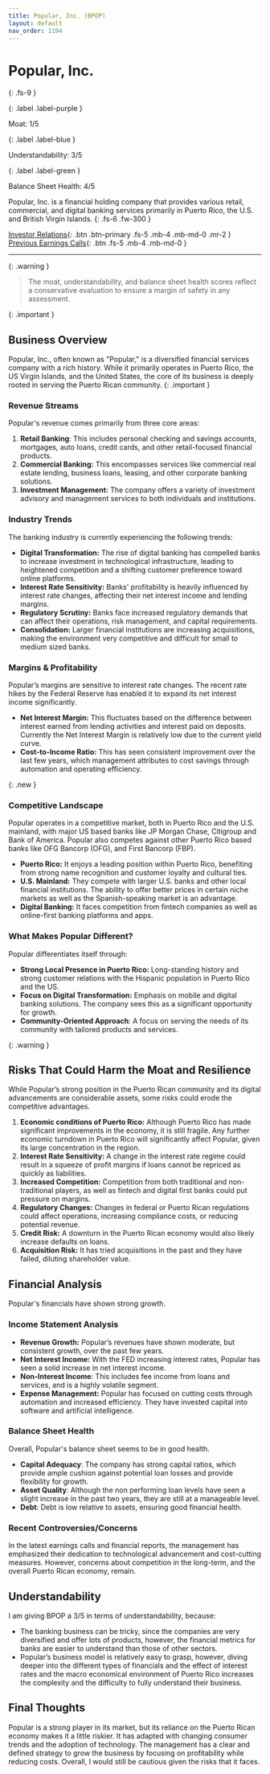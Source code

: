 ```yaml
---
title: Popular, Inc. (BPOP)
layout: default
nav_order: 1194
---
```


# Popular, Inc.
{: .fs-9 }

{: .label .label-purple }

Moat: 1/5

{: .label .label-blue }

Understandability: 3/5

{: .label .label-green }

Balance Sheet Health: 4/5

Popular, Inc. is a financial holding company that provides various retail, commercial, and digital banking services primarily in Puerto Rico, the U.S. and British Virgin Islands.
{: .fs-6 .fw-300 }

[Investor Relations](https://www.google.com/search?q=BPOP+investor+relations){: .btn .btn-primary .fs-5 .mb-4 .mb-md-0 .mr-2 }
[Previous Earnings Calls](https://discountingcashflows.com/company/BPOP/transcripts/){: .btn .fs-5 .mb-4 .mb-md-0 }

---

{: .warning }
>The moat, understandability, and balance sheet health scores reflect a conservative evaluation to ensure a margin of safety in any assessment.



{: .important }

## Business Overview
Popular, Inc., often known as "Popular," is a diversified financial services company with a rich history. While it primarily operates in Puerto Rico, the US Virgin Islands, and the United States, the core of its business is deeply rooted in serving the Puerto Rican community.
{: .important }


### Revenue Streams
Popular's revenue comes primarily from three core areas:
1.  **Retail Banking**: This includes personal checking and savings accounts, mortgages, auto loans, credit cards, and other retail-focused financial products.
2. **Commercial Banking:** This encompasses services like commercial real estate lending, business loans, leasing, and other corporate banking solutions.
3. **Investment Management:** The company offers a variety of investment advisory and management services to both individuals and institutions.

### Industry Trends
The banking industry is currently experiencing the following trends:
* **Digital Transformation:** The rise of digital banking has compelled banks to increase investment in technological infrastructure, leading to heightened competition and a shifting customer preference toward online platforms.
* **Interest Rate Sensitivity:** Banks' profitability is heavily influenced by interest rate changes, affecting their net interest income and lending margins.
* **Regulatory Scrutiny:** Banks face increased regulatory demands that can affect their operations, risk management, and capital requirements. 
* **Consolidation:** Larger financial institutions are increasing acquisitions, making the environment very competitive and difficult for small to medium sized banks.

### Margins & Profitability
Popular’s margins are sensitive to interest rate changes. The recent rate hikes by the Federal Reserve has enabled it to expand its net interest income significantly. 
* **Net Interest Margin:** This fluctuates based on the difference between interest earned from lending activities and interest paid on deposits. Currently the Net Interest Margin is relatively low due to the current yield curve.
* **Cost-to-Income Ratio:** This has seen consistent improvement over the last few years, which management attributes to cost savings through automation and operating efficiency.

{: .new }

### Competitive Landscape
Popular operates in a competitive market, both in Puerto Rico and the U.S. mainland, with major US based banks like JP Morgan Chase, Citigroup and Bank of America. Popular also competes against other Puerto Rico based banks like OFG Bancorp (OFG), and First Bancorp (FBP).
*   **Puerto Rico:** It enjoys a leading position within Puerto Rico, benefiting from strong name recognition and customer loyalty and cultural ties.
*   **U.S. Mainland:** They compete with larger U.S. banks and other local financial institutions. The ability to offer better prices in certain niche markets as well as the Spanish-speaking market is an advantage.
*   **Digital Banking:** It faces competition from fintech companies as well as online-first banking platforms and apps.

### What Makes Popular Different?
Popular differentiates itself through:

*   **Strong Local Presence in Puerto Rico:** Long-standing history and strong customer relations with the Hispanic population in Puerto Rico and the US.
*   **Focus on Digital Transformation:** Emphasis on mobile and digital banking solutions. The company sees this as a significant opportunity for growth.
*  **Community-Oriented Approach**: A focus on serving the needs of its community with tailored products and services.

{: .warning }

## Risks That Could Harm the Moat and Resilience
While Popular’s strong position in the Puerto Rican community and its digital advancements are considerable assets, some risks could erode the competitive advantages.
1.  **Economic conditions of Puerto Rico:** Although Puerto Rico has made significant improvements in the economy, it is still fragile. Any further economic turndown in Puerto Rico will significantly affect Popular, given its large concentration in the region.
2.  **Interest Rate Sensitivity:** A change in the interest rate regime could result in a squeeze of profit margins if loans cannot be repriced as quickly as liabilities.
3.   **Increased Competition:** Competition from both traditional and non-traditional players, as well as fintech and digital first banks could put pressure on margins.
4.  **Regulatory Changes:** Changes in federal or Puerto Rican regulations could affect operations, increasing compliance costs, or reducing potential revenue.
5.  **Credit Risk:** A downturn in the Puerto Rican economy would also likely increase defaults on loans.
6. **Acquisition Risk:** It has tried acquisitions in the past and they have failed, diluting shareholder value.

## Financial Analysis
Popular's financials have shown strong growth.

### Income Statement Analysis

*   **Revenue Growth:** Popular’s revenues have shown moderate, but consistent growth, over the past few years.
*  **Net Interest Income:** With the FED increasing interest rates, Popular has seen a solid increase in net interest income.
*  **Non-Interest Income**: This includes fee income from loans and services, and is a highly volatile segment.
*   **Expense Management:** Popular has focused on cutting costs through automation and increased efficiency. They have invested capital into software and artificial intelligence.

### Balance Sheet Health
Overall, Popular's balance sheet seems to be in good health. 
* **Capital Adequacy**: The company has strong capital ratios, which provide ample cushion against potential loan losses and provide flexibility for growth.
* **Asset Quality**: Although the non performing loan levels have seen a slight increase in the past two years, they are still at a manageable level.
* **Debt**: Debt is low relative to assets, ensuring good financial health.

### Recent Controversies/Concerns
In the latest earnings calls and financial reports, the management has emphasized their dedication to technological advancement and cost-cutting measures. However, concerns about competition in the long-term, and the overall Puerto Rican economy, remain.

## Understandability
I am giving BPOP a 3/5 in terms of understandability, because:
*   The banking business can be tricky, since the companies are very diversified and offer lots of products, however, the financial metrics for banks are easier to understand than those of other sectors. 
*  Popular’s business model is relatively easy to grasp, however, diving deeper into the different types of financials and the effect of interest rates and the macro economical environment of Puerto Rico increases the complexity and the difficulty to fully understand their business.

## Final Thoughts
Popular is a strong player in its market, but its reliance on the Puerto Rican economy makes it a little riskier. It has adapted with changing consumer trends and the adoption of technology. The management has a clear and defined strategy to grow the business by focusing on profitability while reducing costs. Overall, I would still be cautious given the risks that it faces.

